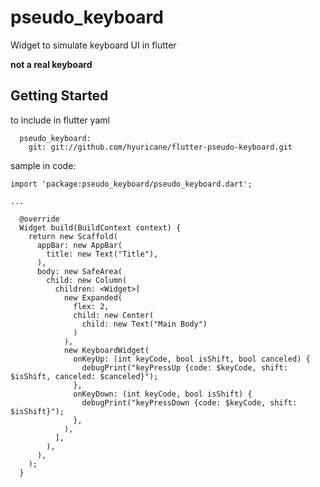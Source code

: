# pseudo_keyboard

Widget to simulate keyboard UI in flutter

<strong>not a real keyboard</strong>

## Getting Started

to include in flutter yaml

```
  pseudo_keyboard:
    git: git://github.com/hyuricane/flutter-pseudo-keyboard.git
```

sample in code: 

```
import 'package:pseudo_keyboard/pseudo_keyboard.dart';

...

  @override
  Widget build(BuildContext context) {
    return new Scaffold(
      appBar: new AppBar(
        title: new Text("Title"),
      ),
      body: new SafeArea(
        child: new Column(
          children: <Widget>[
            new Expanded(
              flex: 2,
              child: new Center(
                child: new Text("Main Body")
              )
            ),
            new KeyboardWidget(
              onKeyUp: (int keyCode, bool isShift, bool canceled) {
                debugPrint("keyPressUp {code: $keyCode, shift: $isShift, canceled: $canceled}");
              }, 
              onKeyDown: (int keyCode, bool isShift) {
                debugPrint("keyPressDown {code: $keyCode, shift: $isShift}");
              },
            ),
          ],
        ),
      ),
    );
  }

```
